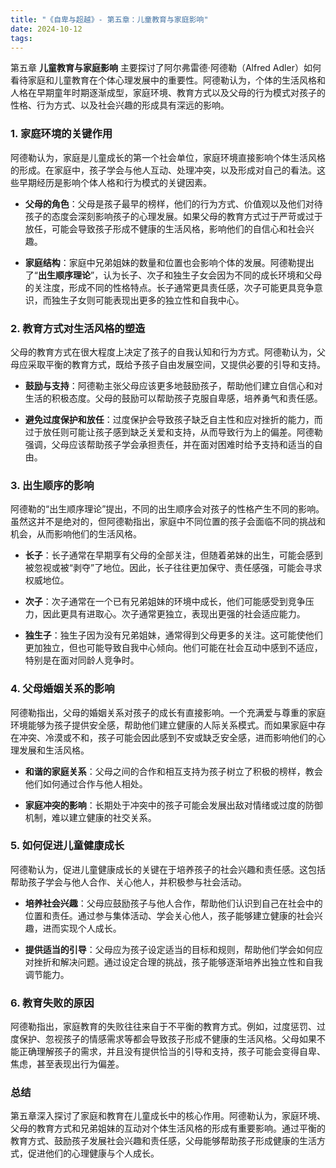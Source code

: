 ```yaml
---
title: "《自卑与超越》- 第五章：儿童教育与家庭影响"
date: 2024-10-12
tags: 
---
```

第五章 **儿童教育与家庭影响** 主要探讨了阿尔弗雷德·阿德勒（Alfred Adler）如何看待家庭和儿童教育在个体心理发展中的重要性。阿德勒认为，个体的生活风格和人格在早期童年时期逐渐成型，家庭环境、教育方式以及父母的行为模式对孩子的性格、行为方式、以及社会兴趣的形成具有深远的影响。

### 1. **家庭环境的关键作用**
阿德勒认为，家庭是儿童成长的第一个社会单位，家庭环境直接影响个体生活风格的形成。在家庭中，孩子学会与他人互动、处理冲突，以及形成对自己的看法。这些早期经历是影响个体人格和行为模式的关键因素。

- **父母的角色**：父母是孩子最早的榜样，他们的行为方式、价值观以及他们对待孩子的态度会深刻影响孩子的心理发展。如果父母的教育方式过于严苛或过于放任，可能会导致孩子形成不健康的生活风格，影响他们的自信心和社会兴趣。
  
- **家庭结构**：家庭中兄弟姐妹的数量和位置也会影响个体的发展。阿德勒提出了“**出生顺序理论**”，认为长子、次子和独生子女会因为不同的成长环境和父母的关注度，形成不同的性格特点。长子通常更具责任感，次子可能更具竞争意识，而独生子女则可能表现出更多的独立性和自我中心。

### 2. **教育方式对生活风格的塑造**
父母的教育方式在很大程度上决定了孩子的自我认知和行为方式。阿德勒认为，父母应采取平衡的教育方式，既给予孩子自由发展空间，又提供必要的引导和支持。

- **鼓励与支持**：阿德勒主张父母应该更多地鼓励孩子，帮助他们建立自信心和对生活的积极态度。父母的鼓励可以帮助孩子克服自卑感，培养勇气和责任感。
  
- **避免过度保护和放任**：过度保护会导致孩子缺乏自主性和应对挫折的能力，而过于放任则可能让孩子感到缺乏关爱和支持，从而导致行为上的偏差。阿德勒强调，父母应该帮助孩子学会承担责任，并在面对困难时给予支持和适当的自由。

### 3. **出生顺序的影响**
阿德勒的“出生顺序理论”提出，不同的出生顺序会对孩子的性格产生不同的影响。虽然这并不是绝对的，但阿德勒指出，家庭中不同位置的孩子会面临不同的挑战和机会，从而影响他们的生活风格。

- **长子**：长子通常在早期享有父母的全部关注，但随着弟妹的出生，可能会感到被忽视或被“剥夺”了地位。因此，长子往往更加保守、责任感强，可能会寻求权威地位。
  
- **次子**：次子通常在一个已有兄弟姐妹的环境中成长，他们可能感受到竞争压力，因此更具有进取心。次子通常更独立，表现出更强的社会适应能力。

- **独生子**：独生子因为没有兄弟姐妹，通常得到父母更多的关注。这可能使他们更加独立，但也可能导致自我中心倾向。他们可能在社会互动中感到不适应，特别是在面对同龄人竞争时。

### 4. **父母婚姻关系的影响**
阿德勒指出，父母的婚姻关系对孩子的成长有直接影响。一个充满爱与尊重的家庭环境能够为孩子提供安全感，帮助他们建立健康的人际关系模式。而如果家庭中存在冲突、冷漠或不和，孩子可能会因此感到不安或缺乏安全感，进而影响他们的心理发展和生活风格。

- **和谐的家庭关系**：父母之间的合作和相互支持为孩子树立了积极的榜样，教会他们如何通过合作与他人相处。
  
- **家庭冲突的影响**：长期处于冲突中的孩子可能会发展出敌对情绪或过度的防御机制，难以建立健康的社交关系。

### 5. **如何促进儿童健康成长**
阿德勒认为，促进儿童健康成长的关键在于培养孩子的社会兴趣和责任感。这包括帮助孩子学会与他人合作、关心他人，并积极参与社会活动。

- **培养社会兴趣**：父母应鼓励孩子与他人合作，帮助他们认识到自己在社会中的位置和责任。通过参与集体活动、学会关心他人，孩子能够建立健康的社会兴趣，进而实现个人成长。
  
- **提供适当的引导**：父母应为孩子设定适当的目标和规则，帮助他们学会如何应对挫折和解决问题。通过设定合理的挑战，孩子能够逐渐培养出独立性和自我调节能力。

### 6. **教育失败的原因**
阿德勒指出，家庭教育的失败往往来自于不平衡的教育方式。例如，过度惩罚、过度保护、忽视孩子的情感需求等都会导致孩子形成不健康的生活风格。父母如果不能正确理解孩子的需求，并且没有提供恰当的引导和支持，孩子可能会变得自卑、焦虑，甚至表现出行为偏差。

### 总结
第五章深入探讨了家庭和教育在儿童成长中的核心作用。阿德勒认为，家庭环境、父母的教育方式和兄弟姐妹的互动对个体生活风格的形成有重要影响。通过平衡的教育方式、鼓励孩子发展社会兴趣和责任感，父母能够帮助孩子形成健康的生活方式，促进他们的心理健康与个人成长。

